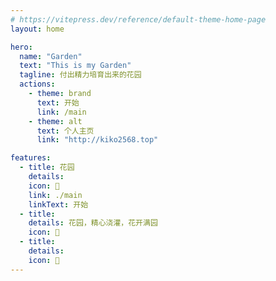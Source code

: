 ```yaml
---
# https://vitepress.dev/reference/default-theme-home-page
layout: home

hero:
  name: "Garden"
  text: "This is my Garden"
  tagline: 付出精力培育出来的花园
  actions:
    - theme: brand
      text: 开始
      link: /main
    - theme: alt
      text: 个人主页
      link: "http://kiko2568.top"

features:
  - title: 花园
    details: 
    icon: 🌺
    link: ./main
    linkText: 开始
  - title: 
    details: 花园，精心浇灌，花开满园
    icon: 🌺
  - title: 
    details: 
    icon: 🌺
---
```


